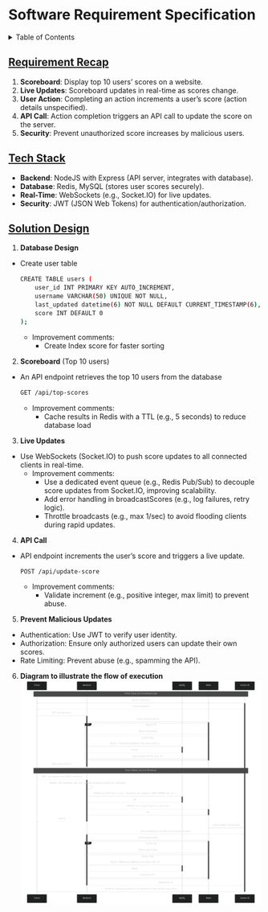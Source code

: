 # Software Requirement Specification

<details>
  <summary>Table of Contents</summary>
  <ol>
    <li>
      <a href="#requirement-recap">Requirement Recap</a>
    </li>
    <li>
      <a href="#tech-stack">Tech Stack</a>
    </li>
    <li>
      <a href="#solution-design">Solution Design</a>    
  </ol>
</details>

## [Requirement Recap](#requirement-recap)

1. **Scoreboard**: Display top 10 users’ scores on a website.
2. **Live Updates**: Scoreboard updates in real-time as scores change.
3. **User Action**: Completing an action increments a user’s score (action details unspecified).
4. **API Call**: Action completion triggers an API call to update the score on the server.
5. **Security**: Prevent unauthorized score increases by malicious users.

## [Tech Stack](#tech-stack)

- **Backend**: NodeJS with Express (API server, integrates with database).
- **Database**: Redis, MySQL (stores user scores securely).
- **Real-Time**: WebSockets (e.g., Socket.IO) for live updates.
- **Security**: JWT (JSON Web Tokens) for authentication/authorization.

## [Solution Design](#solution-design)

1. **Database Design**

- Create user table
  ```sh
  CREATE TABLE users (
      user_id INT PRIMARY KEY AUTO_INCREMENT,
      username VARCHAR(50) UNIQUE NOT NULL,
      last_updated datetime(6) NOT NULL DEFAULT CURRENT_TIMESTAMP(6),
      score INT DEFAULT 0
  );
  ```
  - Improvement comments:
    - Create Index score for faster sorting

2. **Scoreboard** (Top 10 users)

- An API endpoint retrieves the top 10 users from the database
  ```sh
  GET /api/top-scores
  ```
  - Improvement comments:
    - Cache results in Redis with a TTL (e.g., 5 seconds) to reduce database load

3. **Live Updates**

- Use WebSockets (Socket.IO) to push score updates to all connected clients in real-time.
  - Improvement comments:
    - Use a dedicated event queue (e.g., Redis Pub/Sub) to decouple score updates from Socket.IO, improving scalability.
    - Add error handling in broadcastScores (e.g., log failures, retry logic).
    - Throttle broadcasts (e.g., max 1/sec) to avoid flooding clients during rapid updates.

4. **API Call**

- API endpoint increments the user’s score and triggers a live update.
  ```sh
  POST /api/update-score
  ```
  - Improvement comments:
    - Validate increment (e.g., positive integer, max limit) to prevent abuse.

5. **Prevent Malicious Updates**

- Authentication: Use JWT to verify user identity.
- Authorization: Ensure only authorized users can update their own scores.
- Rate Limiting: Prevent abuse (e.g., spamming the API).

6. **Diagram to illustrate the flow of execution**
   ![diagram](./mermaid-diagram.png)
